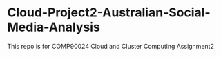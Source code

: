 # Cloud-Project2-Australian-Social-Media-Analysis
This repo is for COMP90024 Cloud and Cluster Computing Assignment2
